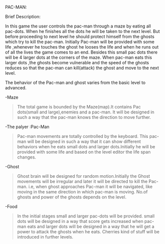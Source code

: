 PAC-MAN:

Brief Description:

In this game the user controls the pac-man through a maze by eating all pac-dots. When he finishes all the dots he will be taken to the next level. But before proceeding to next level he should protect himself from the ghosts which try to kill the pac-man. Initially Pac-man will be provided with some life ,whenever he touches the ghost he looses the life and when he runs out of all the lives the game comes to an end. Besides this small pac dots there will be 4 larger dots at the corners of the maze. When pac-man eats this larger dots ,the ghosts become vulnerable and the speed of the ghosts reduces so that the pac-man can kill(attack) the ghost and move to the next level.

The behavior of the Pac-man and ghost varies from the basic level to advanced.

-Maze
> The total game is bounded by the Maze(map).It contains Pac dots(small and large),enemies and a pac-man. It will be designed in such a way that the pac-man knows the direction to move further.

-The palyer :Pac-Man
> Pac-man movements are totally controlled by the keyboard. This pac-man will be designed in such a way that it can show different behaviors when he eats small dots and larger dots.Initially he will be provided with some life and based on the level editor the life span changes.

-Ghost
> Ghost brain will be designed for random motion.Initially the Ghost movements will be irregular and later it will be directed to kill the Pac-man. i.e, when ghost approaches Pac-man it will be navigated, like moving in the same direction in which pac-man is moving. No.of ghosts and power of the ghosts depends on the level.

-Food
> In the initial stages small and larger pac-dots will be provided. small dots will be designed in a way that score gets increased when pac-man eats and larger dots will be designed in a way that he will get a power to attack the ghosts when he eats. Cherries kind of stuff will be introduced in further levels.

